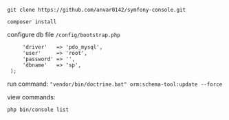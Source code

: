 `git clone https://github.com/anvar0142/symfony-console.git`

`composer install`

configure db file `/config/bootstrap.php`

```$dbParams = array(
     'driver'   => 'pdo_mysql',
     'user'     => 'root',
     'password' => '',
     'dbname'   => 'sp',
 );
```
run command:
`"vendor/bin/doctrine.bat" orm:schema-tool:update --force`

view commands:

`php bin/console list`



